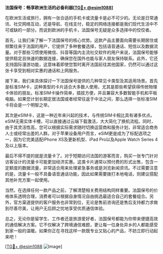 **法国保号：畅享欧洲生活的必备利器[[TG💪+ @esim1088](https://t.me/s/esim1088)]**

在欧洲生活或旅行，拥有一张合适的手机卡或流量卡是必不可少的。无论是日常通讯、社交网络互动，还是导航、在线支付，稳定的网络连接都是我们现代生活中不可或缺的一部分。而说到欧洲的手机卡，法国保号无疑是众多选择中的佼佼者。

首先，让我们来了解一下法国保号的核心优势。这款产品主要面向需要长期居住或频繁往来于法国的用户，它提供了多种套餐选择，包括语音通话、短信以及数据流量。对于那些习惯使用微信、抖音等国内主流社交软件的用户来说，法国保号能够提供稳定且快速的数据连接，确保您在国外也能与家人朋友保持联系。此外，它还支持国际漫游功能，这意味着即使您暂时离开法国前往其他国家，仍然可以通过这张卡享受到相对实惠的通话和上网服务。

接下来，我们来具体探讨一下法国保号提供的几种常见卡类型及其适用场景。首先是标准SIM卡，这种类型的卡片适合大多数人使用，尤其是那些希望获得传统物理卡体验的朋友。标准SIM卡操作简单，插拔方便，并且兼容大多数智能手机和平板电脑。如果您计划长期定居法国或者经常往返于中法之间，那么选择一张标准SIM卡将会是一个明智之举。

其次是eSIM卡，这是一种近年来兴起的技术，与传统SIM卡相比具有诸多优点。eSIM无需实体卡槽，可以直接通过云端下载激活，大大简化了换机流程。同时，由于其灵活性高，您可以根据实际需求随时切换运营商和服务计划，非常适合商务人士或经常出差的人群。对于苹果设备用户而言，eSIM更是成为了标配选项之一，因为它完美适配iPhone XS及更新机型、iPad Pro以及Apple Watch Series 4及以上版本。

最后不得不提的就是流量卡了。对于短期访问法国的游客而言，购买一张专门针对访客设计的流量卡可能更加经济实惠。这类卡片通常以预付费的形式出售，包含一定额度的数据流量，非常适合用来处理紧急事务或是浏览新闻资讯。不过需要注意的是，流量卡一般不具备语音通话功能，因此如果需要拨打本地电话，则建议搭配其他补充方案一起使用。

当然，在选择任何一款产品之前，了解清楚相关费用结构同样重要。法国保号的价格体系透明合理，消费者可以根据自身情况自由挑选最适合自己的套餐组合。另外，官方渠道提供的客户服务也非常到位，无论是售前咨询还是售后支持都力求做到尽善尽美，让用户无后顾之忧地享受优质通信体验。

总之，无论你是留学生、工作者还是旅游爱好者，法国保号都能为你带来便捷高效的通信解决方案。它不仅解决了跨境通信难题，更让每一位身处异乡的人都能感受到家一般的温暖。如果你正在寻找这样一款既专业又贴心的产品，不妨立即行动起来吧！

[[TG💪+ @esim1088](https://t.me/s/esim1088) ![Image](https://i.postimg.cc/4NQfJmqS/Snipaste-2025-05-13-00-14-12.png)]